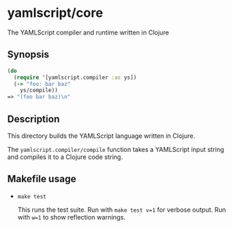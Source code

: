 yamlscript/core
===============

The YAMLScript compiler and runtime written in Clojure


## Synopsis

```clojure
(do
  (require '[yamlscript.compiler :as ys])
  (-> "foo: bar baz"
    ys/compile))
=> "(foo bar baz)\n"
```


## Description

This directory builds the YAMLScript language written in Clojure.

The `yamlscript.compiler/compile` function takes a YAMLScript input string and
compiles it to a Clojure code string.


## Makefile usage

* `make test`

  This runs the test suite.
  Run with `make test v=1` for verbose output.
  Run with `w=1` to show reflection warnings.
